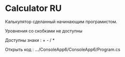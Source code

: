# Calculator RU

Калькулятор сделанный начинающим програмистом.

Уровнения со скобками не доступны

Доступны знаки : + - / *


Открыть код :  .../ConsoleApp6/ConsoleApp6/Program.cs
